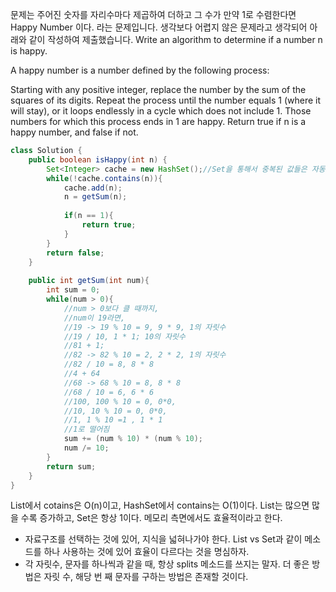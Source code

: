 문제는 주어진 숫자를 자리수마다 제곱하여 더하고 그 수가 만약 1로 수렴한다면 Happy Number 이다. 라는 문제입니다. 생각보다 어렵지 않은 문제라고 생각되어 아래와 같이 작성하여 제출했습니다.
Write an algorithm to determine if a number n is happy.

A happy number is a number defined by the following process:

Starting with any positive integer, replace the number by the sum of the squares of its digits.
Repeat the process until the number equals 1 (where it will stay), or it loops endlessly in a cycle which does not include 1.
Those numbers for which this process ends in 1 are happy.
Return true if n is a happy number, and false if not.


```java
class Solution {
    public boolean isHappy(int n) {
        Set<Integer> cache = new HashSet();//Set을 통해서 중복된 값들은 자동으로 제거
        while(!cache.contains(n)){
            cache.add(n);
            n = getSum(n);
            
            if(n == 1){
                return true;
            }
        }
        return false;
    }
    
    public int getSum(int num){
        int sum = 0;
        while(num > 0){
            //num > 0보다 클 때까지,
            //num이 19라면,
            //19 -> 19 % 10 = 9, 9 * 9, 1의 자릿수
            //19 / 10, 1 * 1; 10의 자릿수
            //81 + 1;
            //82 -> 82 % 10 = 2, 2 * 2, 1의 자릿수
            //82 / 10 = 8, 8 * 8
            //4 + 64 
            //68 -> 68 % 10 = 8, 8 * 8
            //68 / 10 = 6, 6 * 6
            //100, 100 % 10 = 0, 0*0,
            //10, 10 % 10 = 0, 0*0,
            //1, 1 % 10 =1 , 1 * 1
            //1로 떨어짐
            sum += (num % 10) * (num % 10);
            num /= 10;
        }
        return sum;
    }
}
```



 List에서 cotains은 O(n)이고, HashSet에서 contains는 O(1)이다. List는 많으면 많을 수록 증가하고, Set은 항상 1이다. 메모리 측면에서도 효율적이라고 한다.
 - 자료구조를 선택하는 것에 있어, 지식을 넓혀나가야 한다.
 List vs Set과 같이 메소드를 하나 사용하는 것에 있어 효율이 다르다는 것을 명심하자.
 - 각 자릿수, 문자를 하나씩과 같을 때, 항상 splits 메소드를 쓰지는 말자.
 더 좋은 방법은 자릿 수, 해당 번 째 문자를 구하는 방법은 존재할 것이다.